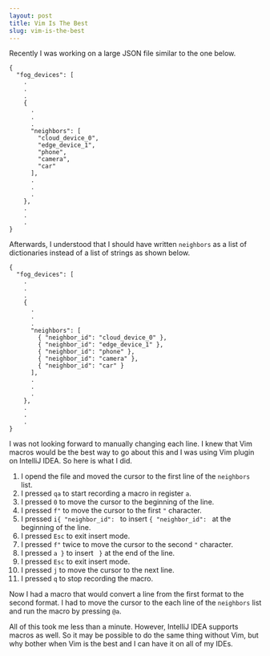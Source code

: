 ```yaml
---
layout: post
title: Vim Is The Best
slug: vim-is-the-best
---
```


Recently I was working on a large JSON file similar to the one below. 
```
{
  "fog_devices": [
    .
    .
    .
    {
      .
      .
      .
      "neighbors": [
        "cloud_device_0",
        "edge_device_1",
        "phone",
        "camera",
        "car"
      ],
      .
      .
      .
    },
    .
    .
    .
}
```
Afterwards, I understood that I should have written `neighbors` as a list of dictionaries instead of a list of strings as shown below.
```
{
  "fog_devices": [
    .
    .
    .
    {
      .
      .
      .
      "neighbors": [
        { "neighbor_id": "cloud_device_0" },
        { "neighbor_id": "edge_device_1" },
        { "neighbor_id": "phone" },
        { "neighbor_id": "camera" },
        { "neighbor_id": "car" }
      ],
      .
      .
      .
    },
    .
    .
    .
}
```
I was not looking forward to manually changing each line. I knew that Vim macros would be the best way to go about this and 
I was using Vim plugin on IntelliJ IDEA. So here is what I did.

1. I opend the file and moved the cursor to the first line of the `neighbors` list.
2. I pressed `qa` to start recording a macro in register `a`.
3. I pressed `0` to move the cursor to the beginning of the line.
4. I pressed `f"` to move the cursor to the first `"` character.
5. I pressed `i{ "neighbor_id": ` to insert `{ "neighbor_id": ` at the beginning of the line.
6. I pressed `Esc` to exit insert mode.
7. I pressed `f"` twice to move the cursor to the second `"` character.
8. I pressed `a }` to insert ` }` at the end of the line.
9. I pressed `Esc` to exit insert mode.
10. I pressed `j` to move the cursor to the next line.
11. I pressed `q` to stop recording the macro.

Now I had a macro that would convert a line from the first format to the second format. I had to move the cursor to the each line of the `neighbors` list and run the macro by pressing `@a`.

All of this took me less than a minute. However, IntelliJ IDEA supports macros as well. 
So it may be possible to do the same thing without Vim, but why bother when Vim is the best and I can have it on all of my IDEs.